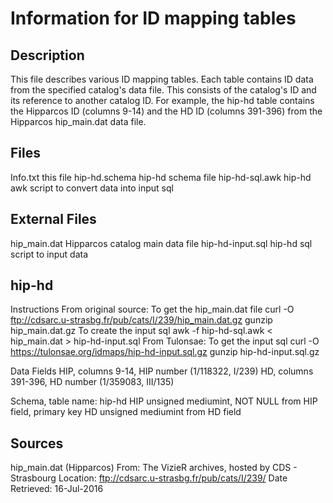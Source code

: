 Information for ID mapping tables
=================================

Description
-----------
This file describes various ID mapping tables. Each table contains ID data from
the specified catalog's data file. This consists of the catalog's ID and its
reference to another catalog ID. For example, the hip-hd table contains the
Hipparcos ID (columns 9-14) and the HD ID (columns 391-396) from the Hipparcos
hip_main.dat data file.

Files
-----
Info.txt		this file
hip-hd.schema		hip-hd schema file
hip-hd-sql.awk		hip-hd awk script to convert data into input sql

External Files
--------------
hip_main.dat		Hipparcos catalog main data file
hip-hd-input.sql	hip-hd sql script to input data

hip-hd
------
Instructions
  From original source:
    To get the hip_main.dat file
       curl -O ftp://cdsarc.u-strasbg.fr/pub/cats/I/239/hip_main.dat.gz
       gunzip hip_main.dat.gz
    To create the input sql
       awk -f hip-hd-sql.awk < hip_main.dat > hip-hd-input.sql
  From Tulonsae:
    To get the input sql
       curl -O https://tulonsae.org/idmaps/hip-hd-input.sql.gz
       gunzip hip-hd-input.sql.gz

Data Fields
  HIP, columns 9-14, HIP number (1/118322, I/239)
  HD, columns 391-396, HD number (1/359083, III/135)

Schema, table name: hip-hd
  HIP	unsigned mediumint, NOT NULL	from HIP field, primary key
  HD	unsigned mediumint		from HD field

Sources
-------
hip_main.dat (Hipparcos)
  From: The VizieR archives, hosted by CDS - Strasbourg
  Location: ftp://cdsarc.u-strasbg.fr/pub/cats/I/239/
  Date Retrieved: 16-Jul-2016
